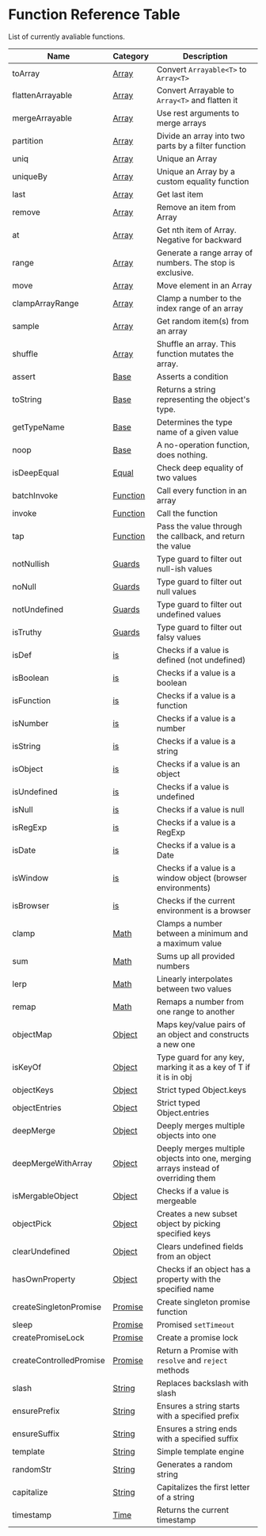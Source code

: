 # Function Reference Table

List of currently avaliable functions.


| Name                    | Category                     | Description                                                                        |
|-------------------------|------------------------------|------------------------------------------------------------------------------------|
| toArray                 | [Array](/src/array.ts)       | Convert `Arrayable<T>` to `Array<T>`                                               |
| flattenArrayable        | [Array](/src/array.ts)       | Convert Arrayable<T> to `Array<T>` and flatten it                                  |
| mergeArrayable          | [Array](/src/array.ts)       | Use rest arguments to merge arrays                                                 |
| partition               | [Array](/src/array.ts)       | Divide an array into two parts by a filter function                                |
| uniq                    | [Array](/src/array.ts)       | Unique an Array                                                                    |
| uniqueBy                | [Array](/src/array.ts)       | Unique an Array by a custom equality function                                      |
| last                    | [Array](/src/array.ts)       | Get last item                                                                      |
| remove                  | [Array](/src/array.ts)       | Remove an item from Array                                                          |
| at                      | [Array](/src/array.ts)       | Get nth item of Array. Negative for backward                                       |
| range                   | [Array](/src/array.ts)       | Generate a range array of numbers. The stop is exclusive.                          |
| move                    | [Array](/src/array.ts)       | Move element in an Array                                                           |
| clampArrayRange         | [Array](/src/array.ts)       | Clamp a number to the index range of an array                                      |
| sample                  | [Array](/src/array.ts)       | Get random item(s) from an array                                                   |
| shuffle                 | [Array](/src/array.ts)       | Shuffle an array. This function mutates the array.                                 |
| assert                  | [Base](/src/base.ts)         | Asserts a condition                                                                |
| toString                | [Base](/src/base.ts)         | Returns a string representing the object's type.                                   |
| getTypeName             | [Base](/src/base.ts)         | Determines the type name of a given value                                          |
| noop                    | [Base](/src/base.ts)         | A no-operation function, does nothing.                                             |
| isDeepEqual             | [Equal](/src/equal.ts)       | Check deep equality of two values                                                  |
| batchInvoke             | [Function](/src/function.ts) | Call every function in an array                                                    |
| invoke                  | [Function](/src/function.ts) | Call the function                                                                  |
| tap                     | [Function](/src/function.ts) | Pass the value through the callback, and return the value                          |
| notNullish              | [Guards](/src/guards.ts)     | Type guard to filter out null-ish values                                           |
| noNull                  | [Guards](/src/guards.ts)     | Type guard to filter out null values                                               |
| notUndefined            | [Guards](/src/guards.ts)     | Type guard to filter out undefined values                                          |
| isTruthy                | [Guards](/src/guards.ts)     | Type guard to filter out falsy values                                              |
| isDef                   | [is](/src/is.ts)             | Checks if a value is defined (not undefined)                                       |
| isBoolean               | [is](/src/is.ts)             | Checks if a value is a boolean                                                     |
| isFunction              | [is](/src/is.ts)             | Checks if a value is a function                                                    |
| isNumber                | [is](/src/is.ts)             | Checks if a value is a number                                                      |
| isString                | [is](/src/is.ts)             | Checks if a value is a string                                                      |
| isObject                | [is](/src/is.ts)             | Checks if a value is an object                                                     |
| isUndefined             | [is](/src/is.ts)             | Checks if a value is undefined                                                     |
| isNull                  | [is](/src/is.ts)             | Checks if a value is null                                                          |
| isRegExp                | [is](/src/is.ts)             | Checks if a value is a RegExp                                                      |
| isDate                  | [is](/src/is.ts)             | Checks if a value is a Date                                                        |
| isWindow                | [is](/src/is.ts)             | Checks if a value is a window object (browser environments)                        |
| isBrowser               | [is](/src/is.ts)             | Checks if the current environment is a browser                                     |
| clamp                   | [Math](/src/math.ts)         | Clamps a number between a minimum and a maximum value                              |
| sum                     | [Math](/src/math.ts)         | Sums up all provided numbers                                                       |
| lerp                    | [Math](/src/math.ts)         | Linearly interpolates between two values                                           |
| remap                   | [Math](/src/math.ts)         | Remaps a number from one range to another                                          |
| objectMap               | [Object](/src/object.ts)     | Maps key/value pairs of an object and constructs a new one                         |
| isKeyOf                 | [Object](/src/object.ts)     | Type guard for any key, marking it as a key of T if it is in obj                   |
| objectKeys              | [Object](/src/object.ts)     | Strict typed Object.keys                                                           |
| objectEntries           | [Object](/src/object.ts)     | Strict typed Object.entries                                                        |
| deepMerge               | [Object](/src/object.ts)     | Deeply merges multiple objects into one                                            |
| deepMergeWithArray      | [Object](/src/object.ts)     | Deeply merges multiple objects into one, merging arrays instead of overriding them |
| isMergableObject        | [Object](/src/object.ts)     | Checks if a value is mergeable                                                     |
| objectPick              | [Object](/src/object.ts)     | Creates a new subset object by picking specified keys                              |
| clearUndefined          | [Object](/src/object.ts)     | Clears undefined fields from an object                                             |
| hasOwnProperty          | [Object](/src/object.ts)     | Checks if an object has a property with the specified name                         |
| createSingletonPromise  | [Promise](/src/promise.ts)   | Create singleton promise function                                                  |
| sleep                   | [Promise](/src/promise.ts)   | Promised `setTimeout`                                                              |
| createPromiseLock       | [Promise](/src/promise.ts)   | Create a promise lock                                                              |
| createControlledPromise | [Promise](/src/promise.ts)   | Return a Promise with `resolve` and `reject` methods                               |
| slash                   | [String](/src/string.ts)     | Replaces backslash with slash                                                      |
| ensurePrefix            | [String](/src/string.ts)     | Ensures a string starts with a specified prefix                                    |
| ensureSuffix            | [String](/src/string.ts)     | Ensures a string ends with a specified suffix                                      |
| template                | [String](/src/string.ts)     | Simple template engine                                                             |
| randomStr               | [String](/src/string.ts)     | Generates a random string                                                          |
| capitalize              | [String](/src/string.ts)     | Capitalizes the first letter of a string                                           |
| timestamp               | [Time](/src/time.ts)         | Returns the current timestamp                                                      |
